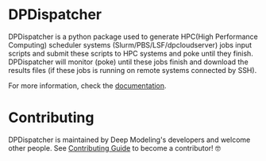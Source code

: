 # DPDispatcher

DPDispatcher is a python package used to generate HPC(High Performance Computing) scheduler systems (Slurm/PBS/LSF/dpcloudserver) jobs input scripts and submit these  scripts to HPC systems and poke until they finish.  
​
DPDispatcher will monitor (poke) until these jobs finish and download the results files (if these jobs is running on remote systems connected by SSH).

For more information, check the [documentation](https://dpdispatcher.readthedocs.io/).


# Contributing

DPDispatcher is maintained by Deep Modeling's developers and welcome other people.
See [Contributing Guide](CONTRIBUTING.md) to become a contributor! 🤓
